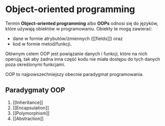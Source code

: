 # Object-oriented programming

Termin **Object-oriented programming** albo **OOPs** odnosi się do języków, które używają obiektów w programowaniu. Obiekty te mogą zawierać:
* dane w formie atrybutów/zmiennych ([[fields]]) oraz 
* kod w formie metod/funkcji.

Głównym celem OOP jest powiązanie danych i funkcji, które na nich operują, tak aby żadna inna część kodu nie miała dostępu do tych danych poza określonymi funkcjami.

OOP to najpowszechniejszy obecnie paradygmat programowania.

## Paradygmaty OOP
1. [[Inheritance]]
2. [[Encapsulation]] 
3. [[Polymorphism]]
4. [[Abstraction]]


